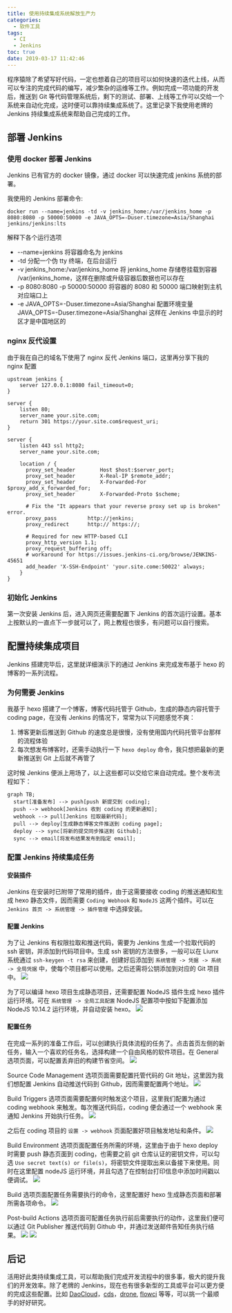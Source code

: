 ```yaml
---
title: 使用持续集成系统解放生产力
categories:
  - 软件工具
tags:
  - CI
  - Jenkins
toc: true
date: 2019-03-17 11:42:46
---
```


程序猿除了希望写好代码，一定也想着自己的项目可以如何快速的迭代上线，从而可以专注的完成代码的编写，减少繁杂的运维等工作。例如完成一项功能的开发后，推送到 Git 等代码管理系统后，剩下的测试、部署、上线等工作可以交给一个系统来自动化完成，这时便可以靠持续集成系统了。这里记录下我使用老牌的 Jenkins 持续集成系统来帮助自己完成的工作。
<!-- more -->

## 部署 Jenkins
### 使用 docker 部署 Jenkins
Jenkins 已有官方的 docker 镜像，通过 docker 可以快速完成 jenkins 系统的部署。

我使用的 Jenkins 部署命令:
```
docker run --name=jenkins -td -v jenkins_home:/var/jenkins_home -p 8080:8080 -p 50000:50000 -e JAVA_OPTS=-Duser.timezone=Asia/Shanghai jenkins/jenkins:lts
```
解释下各个运行选项
- --name=jenkins 将容器命名为 jenkins
- -td 分配一个伪 tty 终端，在后台运行
- -v jenkins_home:/var/jenkins_home 将 jenkins_home 存储卷挂载到容器 /var/jenkins_home，这样在删除或升级容器后数据也可以存在
- -p 8080:8080 -p 50000:50000 将容器的 8080 和 50000 端口映射到主机对应端口上
- -e JAVA_OPTS=-Duser.timezone=Asia/Shanghai 配置环境变量 JAVA_OPTS=-Duser.timezone=Asia/Shanghai 这样在 Jenkins 中显示的时区才是中国地区的

### nginx 反代设置
由于我在自己的域名下使用了 nginx 反代 Jenkins 端口，这里再分享下我的 nginx 配置
```
upstream jenkins {
    server 127.0.0.1:8080 fail_timeout=0;
}

server {
    listen 80;
    server_name your.site.com;
    return 301 https://your.site.com$request_uri;
}

server {
    listen 443 ssl http2;
    server_name your.site.com;

    location / {
      proxy_set_header        Host $host:$server_port;
      proxy_set_header        X-Real-IP $remote_addr;
      proxy_set_header        X-Forwarded-For $proxy_add_x_forwarded_for;
      proxy_set_header        X-Forwarded-Proto $scheme;

      # Fix the "It appears that your reverse proxy set up is broken" error.
      proxy_pass          http://jenkins;
      proxy_redirect      http:// https://;

      # Required for new HTTP-based CLI
      proxy_http_version 1.1;
      proxy_request_buffering off;
      # workaround for https://issues.jenkins-ci.org/browse/JENKINS-45651
      add_header 'X-SSH-Endpoint' 'your.site.come:50022' always;
    }
}
```

### 初始化 Jenkins
第一次安装 Jenkins 后，进入网页还需要配置下 Jenkins 的首次运行设置。基本上按默认的一直点下一步就可以了，网上教程也很多，有问题可以自行搜索。

## 配置持续集成项目
Jenkins 搭建完毕后，这里就详细演示下的通过 Jenkins 来完成发布基于 hexo 的博客的一系列流程。

### 为何需要 Jenkins
我基于 hexo 搭建了一个博客，博客代码托管于 Github，生成的静态内容托管于 coding page，在没有 Jenkins 的情况下，常常为以下问题感觉不爽：
1. 博客更新后推送到 Github 的速度总是很慢，没有使用国内代码托管平台那样的流程体验
2. 每次想发布博客时，还需手动执行一下 `hexo deploy` 命令，我只想把最新的更新推送到 Git 上后就不再管了

这时候 Jenkins 便派上用场了，以上这些都可以交给它来自动完成。整个发布流程如下：
```mermaid
graph TB;
  start[准备发布] --> push[push 新提交到 coding];
  push --> webhook[Jenkins 收到 coding 的更新通知];
  webhook --> pull[Jenkins 拉取最新代码];
  pull --> deploy[生成静态博客文件推送到 coding page];
  deploy --> sync[将新的提交同步推送到 Github];
  sync --> email[将发布结果发布到指定 email];
```

### 配置 Jenkins 持续集成任务
#### 安装插件
Jenkins 在安装时已附带了常用的插件，由于这需要接收 coding 的推送通知和生成 hexo 静态文件，因而需要 `Coding Webhook` 和 `NodeJS` 这两个插件。可以在 `Jenkins 首页 -> 系统管理 -> 插件管理` 中选择安装。

#### 配置 Jenkins
为了让 Jenkins 有权限拉取和推送代码，需要为 Jenkins 生成一个拉取代码的 ssh 密钥，并添加到代码项目中。生成 ssh 密钥的方法很多，一般可以在 Liunx 系统通过
`ssh-keygen -t rsa` 来创建，创建好后添加到 `系统管理 -> 凭据 -> 系统 -> 全局凭据` 中，使每个项目都可以使用。之后还需将公钥添加到对应的 Git 项目中。
![](https://static-1256611153.file.myqcloud.com/img/picgo/20190317014543.png)

为了可以编译 hexo 项目生成静态项目，还需要配置 NodeJS 插件生成 hexo 插件运行环境。可在 `系统管理 -> 全局工具配置` NodeJS 配置项中按如下配置添加 NodeJS 10.14.2 运行环境，并自动安装 hexo。
![](https://static-1256611153.file.myqcloud.com/img/picgo/20190317014721.png)

#### 配置任务
在完成一系列的准备工作后，可以创建执行具体流程的任务了。点击首页左侧的新任务，输入一个喜欢的任务名，选择构建一个自由风格的软件项目。在 General 选项页面，可以配置丢弃旧的构建节省空间。
![](https://static-1256611153.file.myqcloud.com/img/picgo/20190317014941.png)

Source Code Management 选项页面需要配置托管代码的 Git 地址，这里因为我们想配置 Jenkins 自动推送代码到 Github，因而需要配置两个地址。
![](https://static-1256611153.file.myqcloud.com/img/picgo/20190317014758.png)

Build Triggers 选项页面需要配置何时触发这个项目，这里我们配置为通过 coding webhook 来触发。每次推送代码后，coding 便会通过一个 webhook 来通知 Jenkins 开始执行任务。
![](https://static-1256611153.file.myqcloud.com/img/picgo/20190317122536.png)

之后在 coding 项目的 `设置 -> webhook` 页面配置好项目触发地址和条件。
![](https://static-1256611153.file.myqcloud.com/img/picgo/20190317015050.png)


Build Environment 选项页面配置任务所需的环境，这里由于由于 hexo deploy 时需要 push 静态页面到 coding，也需要之前 git 仓库认证的密钥文件，可以勾选 `Use secret text(s) or file(s)`，将密钥文件提取出来以备接下来使用。同时在这里配置 nodeJS 运行环境，并且勾选了在控制台打印信息中添加时间戳以便调试。
![](https://static-1256611153.file.myqcloud.com/img/picgo/20190317015119.png)

Build 选项页面配置任务需要执行的命令，这里配置好 hexo 生成静态页面和部署所需各项命令。
![](https://static-1256611153.file.myqcloud.com/img/picgo/20190317015216.png)

Post-build Actions 选项页面可配置任务执行前后需要执行的动作，这里我们便可以通过 Git Publisher 推送代码到 Github 中，并通过发送邮件告知任务执行结果。
![](https://static-1256611153.file.myqcloud.com/img/picgo/20190317015240.png)
![](https://static-1256611153.file.myqcloud.com/img/picgo/20190317015309.png)


## 后记
活用好此类持续集成工具，可以帮助我们完成开发流程中的很多事，极大的提升我们的开发效率。除了老牌的 Jenkins，现在也有很多新型的工具或平台可以更方便的完成这些配置。比如 [DaoCloud](https://www.daocloud.io/)，[cds](https://github.com/ovh/cds)，[drone](https://drone.io/), [flowci](https://github.com/FlowCI/flow-platform) 等等，可以挑一个最顺手的好好研究。
